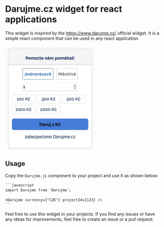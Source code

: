 # Darujme.cz widget for react applications

This widget is inspired by the https://www.darujme.cz/ official widget. It is a simple react component that can be used in any react application.

![Screenshot](widget.jpg)

## Usage

Copy the `Darujme.js` component to your project and use it as shown below: 

    ```javascript
    import Darujme from 'Darujme';

    <Darujme currency={"CZK"} projectId={123} />
    ```


Feel free to use this widget in your projects. If you find any issues or have any ideas for improvements,
feel free to create an issue or a pull request.